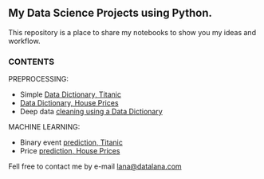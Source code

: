 ## My Data Science Projects using Python. 
This repository is a place to share my notebooks to show you my ideas and workflow.

### CONTENTS

PREPROCESSING:
- Simple [Data Dictionary, Titanic](https://github.com/datalanas/Jupyter_notebooks_to_share/blob/master/Titanic_What_is_DataDictionary.ipynb)
- [Data Dictionary, House Prices](https://github.com/datalanas/Jupyter_notebooks_to_share/blob/master/House_Prices_Creating_aDataDictionary.ipynb)
- Deep data [cleaning using a Data Dictionary](https://github.com/datalanas/Jupyter_notebooks_to_share/blob/master/House_Prices_Cleaning_with_DataDictionary.ipynb)

MACHINE LEARNING:
- Binary event [prediction, Titanic](https://github.com/datalanas/Jupyter_notebooks_to_share/blob/master/Titanic_Prediction_of_binary_events.ipynb)
- Price [prediction, House Prices]()


Fell free to contact me by  e-mail lana@datalana.com
